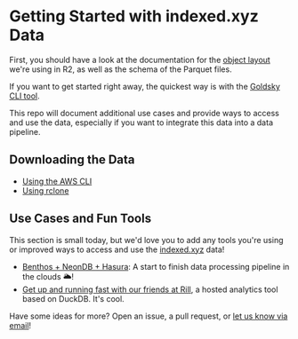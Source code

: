 # Getting Started with indexed.xyz Data

First, you should have a look at the documentation for the [object layout](schema.md) we're using in R2, as well as the schema of the Parquet files.

If you want to get started right away, the quickest way is with the [Goldsky CLI tool](https://docs.goldsky.com/references/cli).

This repo will document additional use cases and provide ways to access and use the data, especially if you want to integrate this data into a data pipeline.

## Downloading the Data

- [Using the AWS CLI](awscli.md)
- [Using rclone](rclone.md)

## Use Cases and Fun Tools

This section is small today, but we'd love you to add any tools you're using or improved ways to access and use the [indexed.xyz](https://indexed.xyz) data!

- [Benthos + NeonDB + Hasura](benthos_postgres_hasura.md): A start to finish data processing pipeline in the clouds 🌥️!
- [Get up and running fast with our friends at Rill](https://rilldata.com/indexed-xyz), a hosted analytics tool based on DuckDB. It's cool.

Have some ideas for more? Open an issue, a pull request, or [let us know via email](mailto:support@goldsky.com)!
